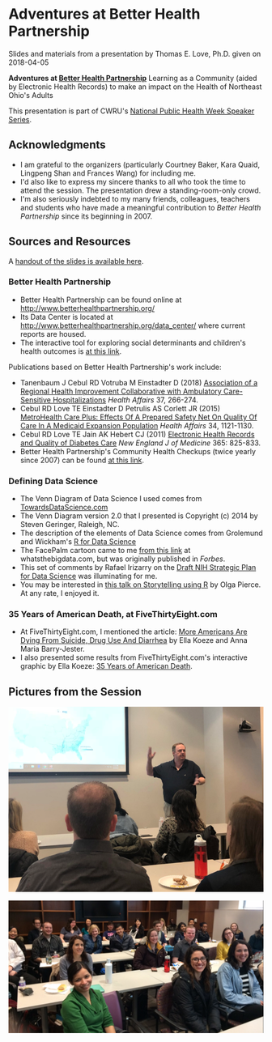 # Adventures at Better Health Partnership

Slides and materials from a presentation by Thomas E. Love, Ph.D. given on 2018-04-05

**Adventures at [Better Health Partnership](http://www.betterhealthpartnership.org/data_center/)**
Learning as a Community (aided by Electronic Health Records) to make an impact on the Health of Northeast Ohio's Adults

This presentation is part of CWRU's [National Public Health Week Speaker Series](http://thedaily.case.edu/national-public-health-week/).

## Acknowledgments

- I am grateful to the organizers (particularly Courtney Baker, Kara Quaid, Lingpeng Shan and Frances Wang) for including me. 
- I'd also like to express my sincere thanks to all who took the time to attend the session. The presentation drew a standing-room-only crowd.
- I'm also seriously indebted to my many friends, colleagues, teachers and students who have made a meaningful contribution to *Better Health Partnership* since its beginning in 2007.

## Sources and Resources

A [handout of the slides is available here](https://github.com/THOMASELOVE/adventures/blob/master/Love_2018-04-05_Adventures.pdf).

### Better Health Partnership

- Better Health Partnership can be found online at http://www.betterhealthpartnership.org/
- Its Data Center is located at http://www.betterhealthpartnership.org/data_center/ where current reports are housed.
- The interactive tool for exploring social determinants and children's health outcomes is [at this link](http://betterhealthpartnership.org/members/chiToolWeightBP.asp).

Publications based on Better Health Partnership's work include:

- Tanenbaum J Cebul RD Votruba M Einstadter D (2018) [Association of a Regional Health Improvement Collaborative with Ambulatory Care-Sensitive Hospitalizations](https://www.healthaffairs.org/doi/abs/10.1377/hlthaff.2017.1209) *Health Affairs* 37, 266-274.
- Cebul RD Love TE Einstadter D Petrulis AS Corlett JR (2015) [MetroHealth Care Plus: Effects Of A Prepared Safety Net On Quality Of Care In A Medicaid Expansion Population](https://www.healthaffairs.org/doi/10.1377/hlthaff.2014.1380) *Health Affairs* 34, 1121-1130.
- Cebul RD Love TE Jain AK Hebert CJ (2011) [Electronic Health Records and Quality of Diabetes Care](http://www.nejm.org/doi/full/10.1056/NEJMsa1102519) *New England J of Medicine* 365: 825-833.
- Better Health Partnership's Community Health Checkups (twice yearly since 2007) can be found [at this link](http://www.betterhealthpartnership.org/previous_reports_detail.asp).

### Defining Data Science

- The Venn Diagram of Data Science I used comes from [TowardsDataScience.com](https://towardsdatascience.com/introduction-to-statistics-e9d72d818745)
- The Venn Diagram version 2.0 that I presented is Copyright (c) 2014 by Steven Geringer, Raleigh, NC.
- The description of the elements of Data Science comes from Grolemund and Wickham's [R for Data Science](http://r4ds.had.co.nz/)
- The FacePalm cartoon came to me [from this link](https://whatsthebigdata.com/2015/10/17/how-to-become-a-unicorn-data-scientist-and-make-more-than-240000/) at whatsthebigdata.com, but was originally published in *Forbes*.
- This set of comments by Rafael Irizarry on the [Draft NIH Strategic Plan for Data Science](https://simplystatistics.org/2018/04/02/input-on-the-draft-nih-strategic-plan-for-data-science/) was illuminating for me.
- You may be interested in [this talk on Storytelling using R](https://www.rstudio.com/resources/videos/storytelling-with-r/) by Olga Pierce. At any rate, I enjoyed it.

### 35 Years of American Death, at FiveThirtyEight.com

- At FiveThirtyEight.com, I mentioned the article: [More Americans Are Dying From Suicide, Drug Use And Diarrhea](https://fivethirtyeight.com/features/more-americans-are-dying-from-suicide-drug-use-and-diarrhea/) by Ella Koeze and Anna Maria Barry-Jester.
- I also presented some results from FiveThirtyEight.com's interactive graphic by Ella Koeze: [35 Years of American Death](https://projects.fivethirtyeight.com/mortality-rates-united-states/).

## Pictures from the Session 

![Courtesy Jack McDonnell](https://raw.githubusercontent.com/THOMASELOVE/adventures/master/2018-04-06_1.PNG)

![](https://raw.githubusercontent.com/THOMASELOVE/adventures/master/2018-04-06_2.PNG)
